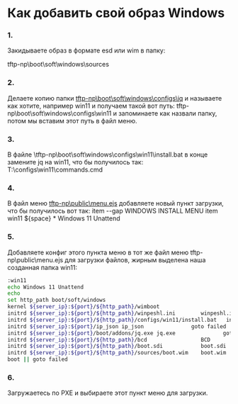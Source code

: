 # ﻿Как добавить свой образ Windows
### 1.
Закидываете образ в формате esd или wim  в папку:

tftp-np\boot\soft\windows\sources
### 2.
Делаете копию папки [tftp-np\boot\soft\windows\configs\jq][] и называете как хотите, например win11 и получаем такой вот путь: tftp-np\boot\soft\windows\configs\win11 и запоминаете как назвали папку, потом мы вставим этот путь в файл меню.
### 3.
В файле \tftp-np\boot\soft\windows\configs\win11\install.bat в конце замените jq на win11, что бы получилось так:
T:\configs\win11\commands.cmd
### 4.
В файл меню [tftp-np\public\menu.ejs][] добавляете новый пункт загрузки, что бы получилось вот так:
item --gap WINDOWS INSTALL MENU
    item win11 ${space} * Windows 11 Unattend  
### 5.
Добавляете конфиг этого пункта меню в тот же файл меню tftp-np\public\menu.ejs  для загрузки файлов, жирным выделена наша созданная папка win11:
```bash
:win11
echo Windows 11 Unattend    
echo
set http_path boot/soft/windows
kernel ${server_ip}:${port}/${http_path}/wimboot                              goto failed
initrd ${server_ip}:${port}/${http_path}/winpeshl.ini        winpeshl.ini     goto failed
initrd ${server_ip}:${port}/${http_path}/configs/win11/install.bat   install.bat      goto failed
initrd ${server_ip}:${port}/ip_json ip_json               goto failed
initrd ${server_ip}:${port}/boot/addons/jq.exe jq.exe               goto failed
initrd ${server_ip}:${port}/${http_path}/bcd                 BCD              goto failed
initrd ${server_ip}:${port}/${http_path}/boot.sdi            boot.sdi         goto failed
initrd ${server_ip}:${port}/${http_path}/sources/boot.wim    boot.wim         goto failed
boot || goto failed 
```
### 6.
Загружаетесь по PXE и выбираете этот пункт меню для загрузки.

[tftp-np\boot\soft\windows\configs\jq]: ../boot/soft/windows/configs/jq

[tftp-np\public\menu.ejs]: ../public/menu.ejs

